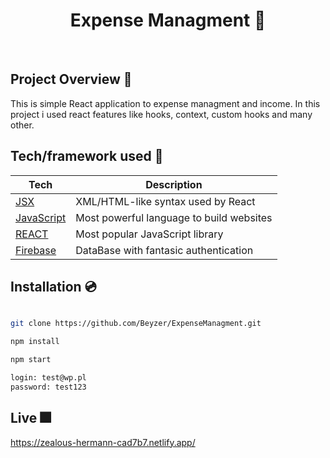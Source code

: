 <h1 align="center">
Expense Managment 💼
</h1>

<br />

## Project Overview 🎨

This is simple React application to expense managment and income. In this project i used react features like hooks, context, custom hooks and many other.

## Tech/framework used 🧰

| Tech                                                                  | Description                              |
| --------------------------------------------------------------------- | ---------------------------------------- |
| [JSX](https://pl.reactjs.org/docs/introducing-jsx.html)               | XML/HTML-like syntax used by React       |
| [JavaScript](https://www.javascript.com)                              | Most powerful language to build websites |
| [REACT](https://reactjs.org/)                                         | Most popular JavaScript library          |
| [Firebase](https://firebase.google.com/docs/reference/rest/database)  | DataBase with fantasic authentication    |


## Installation 💿

```bash

git clone https://github.com/Beyzer/ExpenseManagment.git

npm install

npm start

login: test@wp.pl
password: test123

```

## Live 🎆
https://zealous-hermann-cad7b7.netlify.app/
